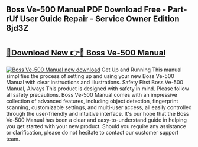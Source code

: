 ## Boss Ve-500 Manual PDF Download Free - Part-rUf User Guide Repair - Service Owner Edition 8jd3Z

# <h2><a href="http://bc42827.oget.top/?id=Boss+Ve-500+Manual">🔗Download New 👉🔴 Boss Ve-500 Manual</a></h2>

[![Boss Ve-500 Manual new download](https://i.imgur.com/5g1atiW.png)](http://bc42827.oget.top/?id=Boss+Ve-500+Manual)
Get Up and Running This manual simplifies the process of setting up and using your new Boss Ve-500 Manual with clear instructions and illustrations. Safety First Boss Ve-500 Manual, Always This product is designed with safety in mind. Please follow all safety precautions. Boss Ve-500 Manual comes with an impressive collection of advanced features, including object detection, fingerprint scanning, customizable settings, and multi-user access, all easily controlled through the user-friendly and intuitive interface. It's our hope that the Boss Ve-500 Manual has been a clear and easy-to-understand guide in helping you get started with your new product. Should you require any assistance or clarification, please do not hesitate to contact our customer support team.

